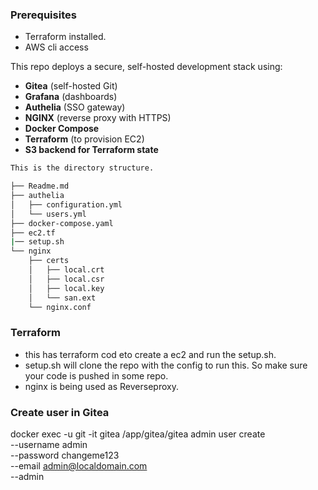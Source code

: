 ### Prerequisites
- Terraform installed.
- AWS cli access

This repo deploys a secure, self-hosted development stack using:

- **Gitea** (self-hosted Git)
- **Grafana** (dashboards)
- **Authelia** (SSO gateway)
- **NGINX** (reverse proxy with HTTPS)
- **Docker Compose**
- **Terraform** (to provision EC2)
- **S3 backend for Terraform state**

```bash
This is the directory structure.

├── Readme.md
├── authelia
│   ├── configuration.yml
│   └── users.yml
├── docker-compose.yaml
├── ec2.tf
|── setup.sh
└── nginx
    ├── certs
    │   ├── local.crt
    │   ├── local.csr
    │   ├── local.key
    │   └── san.ext
    └── nginx.conf
```
### Terraform
- this has terraform cod eto create a ec2 and run the setup.sh.
- setup.sh will clone the repo with the config to run this. So make sure your code is pushed in some repo.
- nginx is being used as Reverseproxy.

### Create user in Gitea
docker exec -u git -it gitea /app/gitea/gitea admin user create \
  --username admin \
  --password changeme123 \
  --email admin@localdomain.com \
  --admin



